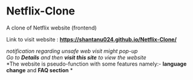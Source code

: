 # Netflix-Clone
A clone of Netflix website (frontend)


Link to visit website : **https://shantanu024.github.io/Netflix-Clone/**

*notification regarding unsafe web visit might pop-up* <br>
*Go to **Details** and then **visit this site** to view the website* <br>
*The website is pseudo-function with some features namely:-
**language change** and **FAQ section** *
